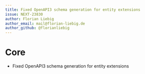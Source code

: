 ```yaml
---
title: Fixed OpenAPI3 schema generation for entity extensions
issue: NEXT-23830
author: Florian Liebig
author_email: mail@florian-liebig.de
author_github: @florianliebig
---
```

# Core
* Fixed OpenAPI3 schema generation for entity extensions
